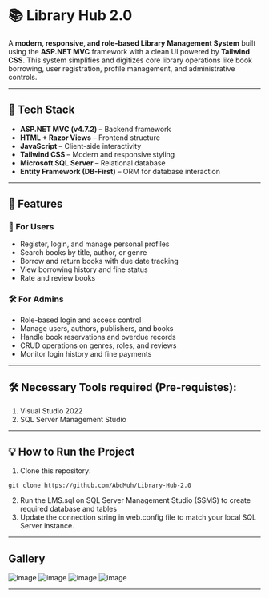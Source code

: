 # 📚 Library Hub 2.0

A **modern, responsive, and role-based Library Management System** built using the **ASP.NET MVC** framework with a clean UI powered by **Tailwind CSS**. This system simplifies and digitizes core library operations like book borrowing, user registration, profile management, and administrative controls.

---

## 🚀 Tech Stack

- **ASP.NET MVC (v4.7.2)** – Backend framework  
- **HTML + Razor Views** – Frontend structure  
- **JavaScript** – Client-side interactivity  
- **Tailwind CSS** – Modern and responsive styling  
- **Microsoft SQL Server** – Relational database  
- **Entity Framework (DB-First)** – ORM for database interaction

---

## 📌 Features

### 👤 For Users
- Register, login, and manage personal profiles  
- Search books by title, author, or genre  
- Borrow and return books with due date tracking  
- View borrowing history and fine status  
- Rate and review books  

### 🛠️ For Admins
- Role-based login and access control  
- Manage users, authors, publishers, and books  
- Handle book reservations and overdue records  
- CRUD operations on genres, roles, and reviews  
- Monitor login history and fine payments

---

## 🛠️ Necessary Tools required (Pre-requistes):

1. Visual Studio 2022
2. SQL Server Management Studio

---

## 💡 How to Run the Project

1. Clone this repository:
```
git clone https://github.com/AbdMuh/Library-Hub-2.0
```
2. Run the LMS.sql on SQL Server Management Studio (SSMS) to create required database and tables
3. Update the connection string in web.config file to match your local SQL Server instance.

---

## Gallery

![image](https://github.com/user-attachments/assets/8ceb43b7-a0af-4cf3-9815-9419696d5e08)
![image](https://github.com/user-attachments/assets/8b9ab52a-b1b5-4bf3-a720-e98dd52b3aa6)
![image](https://github.com/user-attachments/assets/3c675e08-a9a6-4e09-ac3c-a4bb1d68d12a)
![image](https://github.com/user-attachments/assets/a8f2c672-b21b-4ad8-9487-ecdfbd4edd1d)


---

